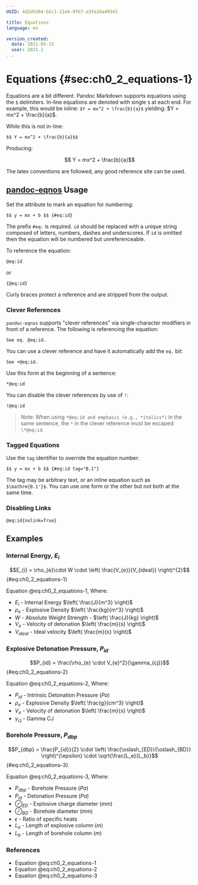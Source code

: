 ```yaml
---
UUID: 4d2d5d64-b5c1-11eb-9fb7-a3fe2da49343

title: Equations
language: en

version_created:
  date: 2021-05-15
  user: 2021.1
...
```



# Equations {#sec:ch0_2_equations-1}

Equations are a bit different. Pandoc Markdown supports equations using the `$` delimiters. In-line equations are denoted with single `$` at each end. For example, this would be inline: `$Y = mx^2 + \frac{b}{a}$` yielding: $Y = mx^2 + \frac{b}{a}$.

While this is not in-line:

```
$$ Y = mx^2 + \frac{b}{a}$$
```

Producing:

$$ Y = mx^2 + \frac{b}{a}$$

The latex conventions are followed, any good reference site can be used.


## [pandoc-eqnos](https://github.com/tomduck/pandoc-eqnos) Usage

Set the attribute to mark an equation for numbering:

```
$$ y = mx + b $$ {#eq:id}
```

The prefix `#eq:` is required. `id` should be replaced with a unique string composed of letters, numbers, dashes and underscores. If `id` is omitted then the equation will be numbered but unreferenceable.

To reference the equation:
```
@eq:id
```

or
```
{@eq:id}
```

Curly braces protect a reference and are stripped from the output.

### Clever References

`pandoc-eqnos` supports "clever references" via single-character modifiers in front of a reference. The following is referencing the equation:

```
See eq. @eq:id.
```

You can use a clever reference and have it automatically add the `eq.` bit:

```
See +@eq:id.
```

Use this form at the beginning of a sentence:

```
*@eq:id
```

You can disable the clever references by use of `!`:

```
!@eq:id
```

>Note: When using `*@eq:id and emphasis (e.g., *italics*)` in the same sentence, the `*` in the clever reference must be escaped: `\*@eq:id`.

### Tagged Equations

Use the `tag` identifier to override the equation number:
```
$$ y = mx + b $$ {#eq:id tag="B.1"}
```

The tag may be arbitrary text, or an inline equation such as `$\mathrm{B.1'}$`. You can use one form or the other but not both at the same time.

### Disabling Links

```
@eq:id{nolink=True}
```

## Examples

### Internal Energy, $E_{i}$

$$E_{i} = \rho_{e}\cdot W \cdot \left( \frac{V_{e}}{V_{ideal}} \right)^{2}$$ {#eq:ch0_2_equations-1}

Equation @eq:ch0_2_equations-1, Where:

- $E_{i}$ - Internal Energy $\left( \frac{J}{m^3} \right)$
- $\rho_{e}$ - Explosive Density $\left( \frac{kg}{m^3} \right)$
- $W$ - Absolute Weight Strength - $\left( \frac{J}{kg} \right)$
- $V_{e}$ - Velocity of detonation $\left( \frac{m}{s} \right)$
- $V_{ideal}$ - Ideal velocity $\left( \frac{m}{s} \right)$

### Explosive Detonation Pressure, $P_{id}$

$$P_{id} = \frac{\rho_{e} \cdot V_{e}^2}{\gamma_{cj}}$$ {#eq:ch0_2_equations-2}

Equation @eq:ch0_2_equations-2, Where:

- $P_{id}$ - Intrinsic Detonation Pressure $\left( Pa \right)$
- $\rho_{e}$ - Explosive Density $\left( \frac{g}{cm^3} \right)$
- $V_{e}$ - Velocity of detonation $\left( \frac{m}{s} \right)$
- $\gamma_{cj}$ - Gamma CJ

### Borehole Pressure, $P_{dbp}$

$$P_{dbp} = \frac{P_{id}}{2} \cdot \left( \frac{\oslash_{ED}}{\oslash_{BD}} \right)^{\epsilon} \cdot \sqrt{\frac{L_e}{L_b}}$$ {#eq:ch0_2_equations-3}

Equation @eq:ch0_2_equations-3, Where:

- $P_{dbp}$ - Borehole Pressure $\left( Pa \right)$
- $P_{id}$ - Detonation Pressure $\left( Pa \right)$
- $\oslash_{ED}$ - Explosive charge diameter $(mm)$
- $\oslash_{BD}$ - Borehole diameter $(mm)$
- $\epsilon$ - Ratio of specific heats
- $L_e$ - Length of explosive column $(m)$
- $L_b$ - Length of borehole column $(m)$

### References

- Equation @eq:ch0_2_equations-1
- Equation @eq:ch0_2_equations-2
- Equation @eq:ch0_2_equations-3